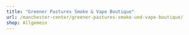 ```yaml
---
title: "Greener Pastures Smoke & Vape Boutique"
url: /manchester-center/greener-pastures-smoke-und-vape-boutique/
shop: Allgemein
---
```

